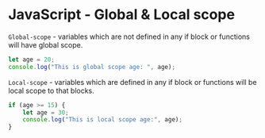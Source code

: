 # JavaScript - Global & Local scope

`Global-scope` - variables which are not defined in any if block or functions will have global scope.
```javascript
let age = 20;
console.log("This is global scope age: ", age);
```

`Local-scope` - variables which are defined in any if block or functions will be local scope to that blocks.

```javascript
if (age >= 15) {
    let age = 30;
    console.log("This is local scope age:", age);
}
```